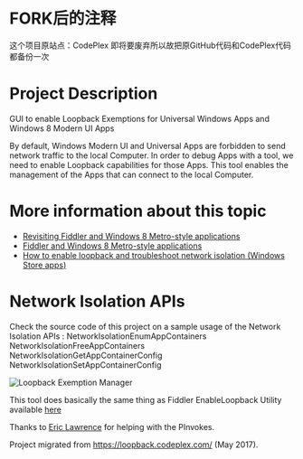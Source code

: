 # FORK后的注释
这个项目原站点：CodePlex
即将要废弃所以故把原GitHub代码和CodePlex代码都备份一次

# Project Description

GUI to enable Loopback Exemptions for Universal Windows Apps and Windows 8 Modern UI Apps 

By default, Windows Modern UI and Universal Apps are forbidden to send network traffic to the local Computer. In order to debug Apps with a tool, we need to enable Loopback capabilities for those Apps.
This tool enables the management of the Apps that can connect to the local Computer.

# More information about this topic
- [Revisiting Fiddler and Windows 8 Metro-style applications](http://blogs.msdn.com/b/fiddler/archive/2011/12/10/fiddler-windows-8-apps-enable-loopback-network-isolation-exemption.aspx])
- [Fiddler and Windows 8 Metro-style applications](http://blogs.msdn.com/b/fiddler/archive/2011/09/14/fiddler-and-windows-8-metro-style-applications-https-and-private-network-capabilities.aspx)
- [How to enable loopback and troubleshoot network isolation (Windows Store apps)](http://msdn.microsoft.com/en-us/library/windows/apps/Hh780593.aspx)

# Network Isolation APIs
Check the source code of this project on a sample usage of the Network Isolation APIs : 
NetworkIsolationEnumAppContainers 
NetworkIsolationFreeAppContainers 
NetworkIsolationGetAppContainerConfig 
NetworkIsolationSetAppContainerConfig

![Loopback Exemption Manager](loopbackSampleExecution.png)

This tool does basically the same thing as Fiddler EnableLoopback Utility available [here](https://telerik-fiddler.s3.amazonaws.com/fiddler/addons/enableloopbackutility.exe)

Thanks to [Eric Lawrence](http://stackoverflow.com/users/126229/ericlaw) for helping with the PInvokes.

Project migrated from https://loopback.codeplex.com/ (May 2017).

